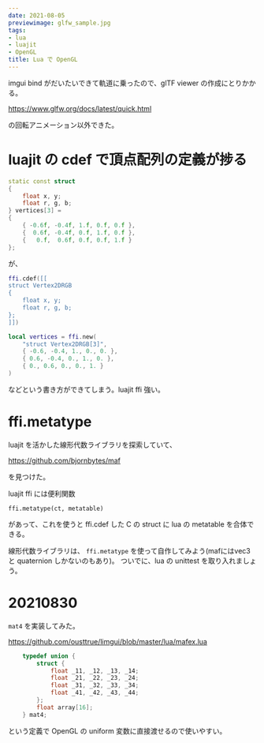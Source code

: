 ```yaml
---
date: 2021-08-05
previewimage: glfw_sample.jpg
tags:
- lua
- luajit
- OpenGL
title: Lua で OpenGL
---
```


imgui bind がだいたいできて軌道に乗ったので、glTF viewer の作成にとりかかる。

https://www.glfw.org/docs/latest/quick.html

の回転アニメーション以外できた。

# luajit の cdef で頂点配列の定義が捗る

```c++
static const struct
{
    float x, y;
    float r, g, b;
} vertices[3] =
{
    { -0.6f, -0.4f, 1.f, 0.f, 0.f },
    {  0.6f, -0.4f, 0.f, 1.f, 0.f },
    {   0.f,  0.6f, 0.f, 0.f, 1.f }
};
```

が、

```lua
ffi.cdef([[
struct Vertex2DRGB
{
    float x, y;
    float r, g, b;
};
]])

local vertices = ffi.new(
    "struct Vertex2DRGB[3]",
    { -0.6, -0.4, 1., 0., 0. },
    { 0.6, -0.4, 0., 1., 0. },
    { 0., 0.6, 0., 0., 1. }
)
```

などという書き方ができてしまう。luajit ffi 強い。

# ffi.metatype

luajit を活かした線形代数ライブラリを探索していて、

https://github.com/bjornbytes/maf

を見つけた。

luajit ffi には便利関数

```
ffi.metatype(ct, metatable)
```

があって、これを使うと ffi.cdef した C の struct に lua の metatable を合体できる。

線形代数ライブラリは、 `ffi.metatype` を使って自作してみよう(mafにはvec3 と quaternion しかないのもあり)。
ついでに、lua の unittest を取り入れましょう。

# 20210830

`mat4` を実装してみた。

https://github.com/ousttrue/limgui/blob/master/lua/mafex.lua

```C
    typedef union {
        struct {
            float _11, _12, _13, _14;
            float _21, _22, _23, _24;
            float _31, _32, _33, _34;
            float _41, _42, _43, _44;
        };
        float array[16];
    } mat4;
```

という定義で OpenGL の uniform 変数に直接渡せるので使いやすい。


